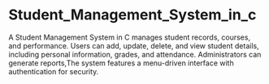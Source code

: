 # Student_Management_System_in_c
A Student Management System in C manages student records, courses, and performance. Users can add, update, delete, and view student details, including personal information, grades, and attendance. Administrators can generate reports,The system features a menu-driven interface with authentication for security.
